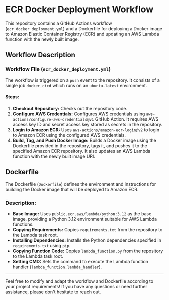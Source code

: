 <!DOCTYPE html>
<html lang="en">
<head>
  <meta charset="UTF-8">
  <meta name="viewport" content="width=device-width, initial-scale=1.0">
  <title>ECR Docker Deployment Workflow</title>
</head>
<body>

  <h1>ECR Docker Deployment Workflow</h1>

  <p>This repository contains a GitHub Actions workflow (<code>ecr_docker_deployment.yml</code>) and a Dockerfile for deploying a Docker image to Amazon Elastic Container Registry (ECR) and updating an AWS Lambda function with the newly built image.</p>

  <h2>Workflow Description</h2>

  <h3>Workflow File (<code>ecr_docker_deployment.yml</code>)</h3>

  <p>The workflow is triggered on a <code>push</code> event to the repository. It consists of a single job <code>docker_cicd</code> which runs on an <code>ubuntu-latest</code> environment.</p>

  <h4>Steps:</h4>

  <ol>
    <li><strong>Checkout Repository:</strong> Checks out the repository code.</li>
    <li><strong>Configure AWS Credentials:</strong> Configures AWS credentials using <code>aws-actions/configure-aws-credentials@v1</code> GitHub Action. It requires AWS access key ID and secret access key stored as secrets in the repository.</li>
    <li><strong>Login to Amazon ECR:</strong> Uses <code>aws-actions/amazon-ecr-login@v2</code> to login to Amazon ECR using the configured AWS credentials.</li>
    <li><strong>Build, Tag, and Push Docker Image:</strong> Builds a Docker image using the Dockerfile provided in the repository, tags it, and pushes it to the specified Amazon ECR repository. It also updates an AWS Lambda function with the newly built image URI.</li>
  </ol>

  <h2>Dockerfile</h2>

  <p>The Dockerfile (<code>Dockerfile</code>) defines the environment and instructions for building the Docker image that will be deployed to Amazon ECR.</p>

  <h3>Description:</h3>

  <ul>
    <li><strong>Base Image:</strong> Uses <code>public.ecr.aws/lambda/python:3.12</code> as the base image, providing a Python 3.12 environment suitable for AWS Lambda functions.</li>
    <li><strong>Copying Requirements:</strong> Copies <code>requirements.txt</code> from the repository to the Lambda task root.</li>
    <li><strong>Installing Dependencies:</strong> Installs the Python dependencies specified in <code>requirements.txt</code> using <code>pip</code>.</li>
    <li><strong>Copying Function Code:</strong> Copies <code>lambda_function.py</code> from the repository to the Lambda task root.</li>
    <li><strong>Setting CMD:</strong> Sets the command to execute the Lambda function handler (<code>lambda_function.lambda_handler</code>).</li>
  </ul>

  <hr>

  <p>Feel free to modify and adapt the workflow and Dockerfile according to your project requirements! If you have any questions or need further assistance, please don't hesitate to reach out.</p>

</body>
</html>
